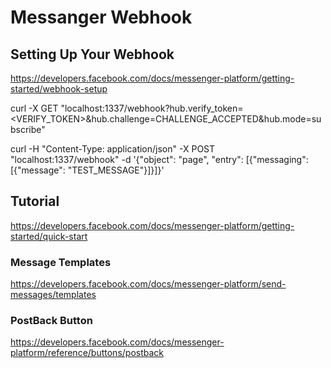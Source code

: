 # Messanger Webhook

## Setting Up Your Webhook

<https://developers.facebook.com/docs/messenger-platform/getting-started/webhook-setup>

curl -X GET "localhost:1337/webhook?hub.verify_token=<VERIFY_TOKEN>&hub.challenge=CHALLENGE_ACCEPTED&hub.mode=subscribe"

curl -H "Content-Type: application/json" -X POST "localhost:1337/webhook" -d '{"object": "page", "entry": [{"messaging": [{"message": "TEST_MESSAGE"}]}]}'

## Tutorial

<https://developers.facebook.com/docs/messenger-platform/getting-started/quick-start>

### Message Templates

<https://developers.facebook.com/docs/messenger-platform/send-messages/templates>
### PostBack Button
<https://developers.facebook.com/docs/messenger-platform/reference/buttons/postback>
